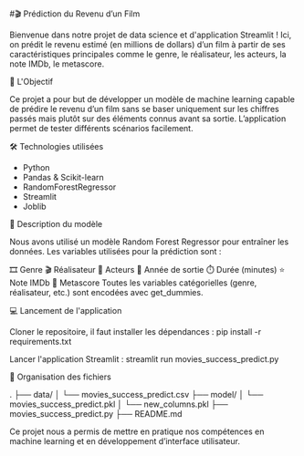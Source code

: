 #🎬 Prédiction du Revenu d’un Film

Bienvenue dans notre projet de data science et d'application Streamlit ! 
Ici, on prédit le revenu estimé (en millions de dollars) d’un film à partir de ses caractéristiques principales comme le genre, le réalisateur, les acteurs, la note IMDb, le metascore.

📌 L'Objectif

Ce projet a pour but de développer un modèle de machine learning capable de prédire le revenu d’un film sans se baser uniquement sur les chiffres passés mais plutôt sur des éléments connus avant sa sortie. L’application permet de tester différents scénarios facilement.

🛠️ Technologies utilisées

- Python
- Pandas & Scikit-learn
- RandomForestRegressor
- Streamlit
- Joblib

🧠 Description du modèle

Nous avons utilisé un modèle Random Forest Regressor pour entraîner les données.
Les variables utilisées pour la prédiction sont :

🎞️ Genre
🎬 Réalisateur
👥 Acteurs
📅 Année de sortie
⏱️ Durée (minutes)
⭐ Note IMDb
🧠 Metascore
Toutes les variables catégorielles (genre, réalisateur, etc.) sont encodées avec get_dummies.

💻 Lancement de l'application

Cloner le repositoire, il faut installer les dépendances :
pip install -r requirements.txt

Lancer l'application Streamlit :
streamlit run movies_success_predict.py

📂 Organisation des fichiers

.
├── data/
│   └── movies_success_predict.csv
├── model/
│   └── movies_success_predict.pkl
│   └── new_columns.pkl
├── movies_success_predict.py
├── README.md

Ce projet nous a permis de mettre en pratique nos compétences en machine learning et en développement d’interface utilisateur.
